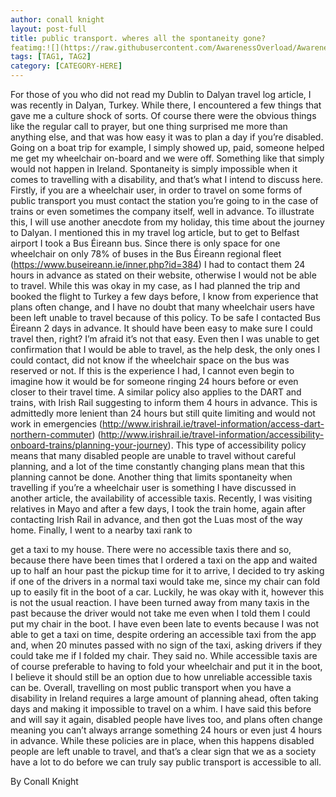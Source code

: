 ```yaml
---
author: conall knight 
layout: post-full
title: public transport. wheres all the spontaneity gone?
featimg:![](https://raw.githubusercontent.com/AwarenessOverload/AwarenessOverload/gh-pages/img/luas.jpg)
tags: [TAG1, TAG2]
category: [CATEGORY-HERE]
---
```

For those of you who did not read my Dublin to Dalyan travel log article, I was recently in
Dalyan, Turkey. While there, I encountered a few things that gave me a culture shock of sorts.
Of course there were the obvious things like the regular call to prayer, but one thing surprised
me more than anything else, and that was how easy it was to plan a day if you’re disabled.
Going on a boat trip for example, I simply showed up, paid, someone helped me get my
wheelchair on-board and we were off. Something like that simply would not happen in Ireland.
Spontaneity is simply impossible when it comes to travelling with a disability, and that’s what I
intend to discuss here.
Firstly, if you are a wheelchair user, in order to travel on some forms of public transport you
must contact the station you’re going to in the case of trains or even sometimes the company
itself, well in advance. To illustrate this, I will use another anecdote from my holiday, this time
about the journey to Dalyan. I mentioned this in my travel log article, but to get to Belfast
airport I took a Bus Éireann bus. Since there is only space for one wheelchair on only 78% of
buses in the Bus Éireann regional fleet (https://www.buseireann.ie/inner.php?id=384) I had to
contact them 24 hours in advance as stated on their website, otherwise I would not be able to
travel. While this was okay in my case, as I had planned the trip and booked the flight to Turkey
a few days before, I know from experience that plans often change, and I have no doubt that
many wheelchair users have been left unable to travel because of this policy. To be safe I
contacted Bus Éireann 2 days in advance. It should have been easy to make sure I could travel
then, right?
I’m afraid it’s not that easy.
Even then I was unable to get confirmation that I would be able to travel, as the help desk, the
only ones I could contact, did not know if the wheelchair space on the bus was reserved or not.
If this is the experience I had, I cannot even begin to imagine how it would be for someone
ringing 24 hours before or even closer to their travel time. A similar policy also applies to the
DART and trains, with Irish Rail suggesting to inform them 4 hours in advance. This is admittedly
more lenient than 24 hours but still quite limiting and would not work in emergencies
(http://www.irishrail.ie/travel-information/access-dart-northern-commuter)
(http://www.irishrail.ie/travel-information/accessibility-onboard-trains/planning-your-journey).
This type of accessibility policy means that many disabled people are unable to travel without
careful planning, and a lot of the time constantly changing plans mean that this planning cannot
be done.
Another thing that limits spontaneity when travelling if you’re a wheelchair user is something I
have discussed in another article, the availability of accessible taxis. Recently, I was visiting
relatives in Mayo and after a few days, I took the train home, again after contacting Irish Rail in
advance, and then got the Luas most of the way home. Finally, I went to a nearby taxi rank to

get a taxi to my house. There were no accessible taxis there and so, because there have been
times that I ordered a taxi on the app and waited up to half an hour past the pickup time for it
to arrive, I decided to try asking if one of the drivers in a normal taxi would take me, since my
chair can fold up to easily fit in the boot of a car. Luckily, he was okay with it, however this is
not the usual reaction. I have been turned away from many taxis in the past because the driver
would not take me even when I told them I could put my chair in the boot. I have even been
late to events because I was not able to get a taxi on time, despite ordering an accessible taxi
from the app and, when 20 minutes passed with no sign of the taxi, asking drivers if they could
take me if I folded my chair. They said no. While accessible taxis are of course preferable to
having to fold your wheelchair and put it in the boot, I believe it should still be an option due to
how unreliable accessible taxis can be.
Overall, travelling on most public transport when you have a disability in Ireland requires a
large amount of planning ahead, often taking days and making it impossible to travel on a
whim. I have said this before and will say it again, disabled people have lives too, and plans
often change meaning you can’t always arrange something 24 hours or even just 4 hours in
advance. While these policies are in place, when this happens disabled people are left unable to
travel, and that’s a clear sign that we as a society have a lot to do before we can truly say public
transport is accessible to all.

By Conall Knight 
